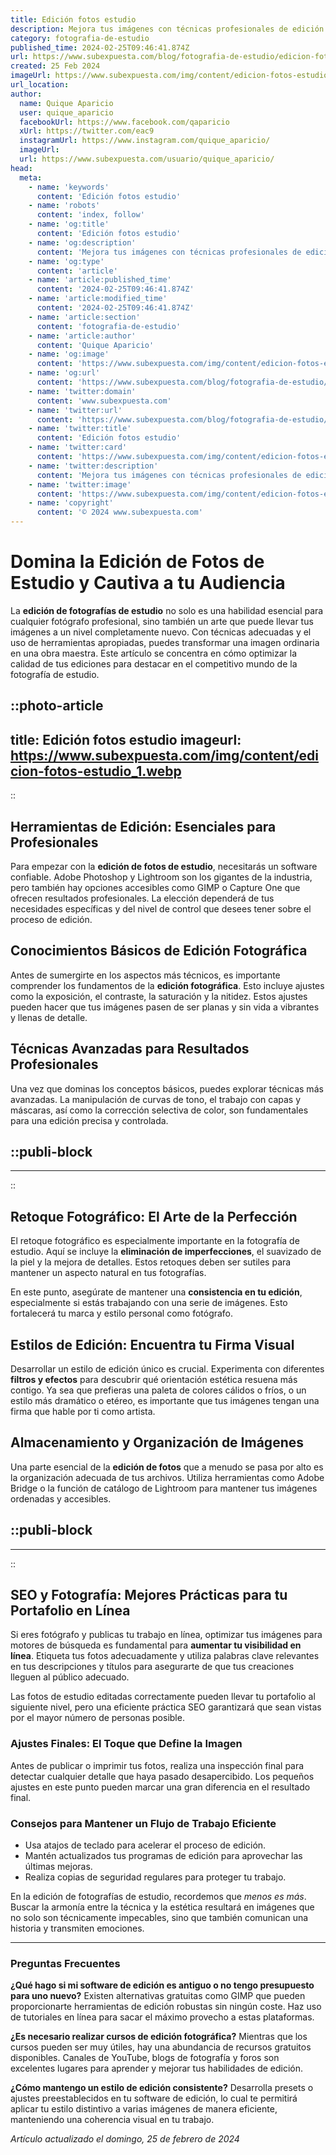 ```yaml
---
title: Edición fotos estudio
description: Mejora tus imágenes con técnicas profesionales de edición de fotos de estudio. Captura la esencia perfecta y haz que tus recuerdos brillen.
category: fotografia-de-estudio
published_time: 2024-02-25T09:46:41.874Z
url: https://www.subexpuesta.com/blog/fotografia-de-estudio/edicion-fotos-estudio
created: 25 Feb 2024
imageUrl: https://www.subexpuesta.com/img/content/edicion-fotos-estudio_1.webp
url_location:
author:
  name: Quique Aparicio
  user: quique_aparicio
  facebookUrl: https://www.facebook.com/qaparicio
  xUrl: https://twitter.com/eac9
  instagramUrl: https://www.instagram.com/quique_aparicio/
  imageUrl: 
  url: https://www.subexpuesta.com/usuario/quique_aparicio/
head:
  meta:
    - name: 'keywords'
      content: 'Edición fotos estudio'
    - name: 'robots'
      content: 'index, follow'
    - name: 'og:title'
      content: 'Edición fotos estudio'
    - name: 'og:description'
      content: 'Mejora tus imágenes con técnicas profesionales de edición de fotos de estudio. Captura la esencia perfecta y haz que tus recuerdos brillen.'
    - name: 'og:type'
      content: 'article'
    - name: 'article:published_time'
      content: '2024-02-25T09:46:41.874Z'
    - name: 'article:modified_time'
      content: '2024-02-25T09:46:41.874Z'
    - name: 'article:section'
      content: 'fotografia-de-estudio'
    - name: 'article:author'
      content: 'Quique Aparicio'
    - name: 'og:image'
      content: 'https://www.subexpuesta.com/img/content/edicion-fotos-estudio_1.webp'
    - name: 'og:url'
      content: 'https://www.subexpuesta.com/blog/fotografia-de-estudio/edicion-fotos-estudio'
    - name: 'twitter:domain'
      content: 'www.subexpuesta.com'
    - name: 'twitter:url'
      content: 'https://www.subexpuesta.com/blog/fotografia-de-estudio/edicion-fotos-estudio'
    - name: 'twitter:title'
      content: 'Edición fotos estudio'
    - name: 'twitter:card'
      content: 'https://www.subexpuesta.com/img/content/edicion-fotos-estudio_1.webp'
    - name: 'twitter:description'
      content: 'Mejora tus imágenes con técnicas profesionales de edición de fotos de estudio. Captura la esencia perfecta y haz que tus recuerdos brillen.'
    - name: 'twitter:image'
      content: 'https://www.subexpuesta.com/img/content/edicion-fotos-estudio_1.webp'
    - name: 'copyright'
      content: '© 2024 www.subexpuesta.com'
---
```

# Domina la Edición de Fotos de Estudio y Cautiva a tu Audiencia

La **edición de fotografías de estudio** no solo es una habilidad esencial para cualquier fotógrafo profesional, sino también un arte que puede llevar tus imágenes a un nivel completamente nuevo. Con técnicas adecuadas y el uso de herramientas apropiadas, puedes transformar una imagen ordinaria en una obra maestra. Este artículo se concentra en cómo optimizar la calidad de tus ediciones para destacar en el competitivo mundo de la fotografía de estudio.


::photo-article
---
title: Edición fotos estudio
imageurl: https://www.subexpuesta.com/img/content/edicion-fotos-estudio_1.webp
---
::



## Herramientas de Edición: Esenciales para Profesionales

Para empezar con la **edición de fotos de estudio**, necesitarás un software confiable. Adobe Photoshop y Lightroom son los gigantes de la industria, pero también hay opciones accesibles como GIMP o Capture One que ofrecen resultados profesionales. La elección dependerá de tus necesidades específicas y del nivel de control que desees tener sobre el proceso de edición.

## Conocimientos Básicos de Edición Fotográfica

Antes de sumergirte en los aspectos más técnicos, es importante comprender los fundamentos de la **edición fotográfica**. Esto incluye ajustes como la exposición, el contraste, la saturación y la nitidez. Estos ajustes pueden hacer que tus imágenes pasen de ser planas y sin vida a vibrantes y llenas de detalle.

## Técnicas Avanzadas para Resultados Profesionales

Una vez que dominas los conceptos básicos, puedes explorar técnicas más avanzadas. La manipulación de curvas de tono, el trabajo con capas y máscaras, así como la corrección selectiva de color, son fundamentales para una edición precisa y controlada.


  ::publi-block
  ---
  ---
  ::
  
  

## Retoque Fotográfico: El Arte de la Perfección

El retoque fotográfico es especialmente importante en la fotografía de estudio. Aquí se incluye la **eliminación de imperfecciones**, el suavizado de la piel y la mejora de detalles. Estos retoques deben ser sutiles para mantener un aspecto natural en tus fotografías.

En este punto, asegúrate de mantener una **consistencia en tu edición**, especialmente si estás trabajando con una serie de imágenes. Esto fortalecerá tu marca y estilo personal como fotógrafo.

## Estilos de Edición: Encuentra tu Firma Visual

Desarrollar un estilo de edición único es crucial. Experimenta con diferentes **filtros y efectos** para descubrir qué orientación estética resuena más contigo. Ya sea que prefieras una paleta de colores cálidos o fríos, o un estilo más dramático o etéreo, es importante que tus imágenes tengan una firma que hable por ti como artista.

## Almacenamiento y Organización de Imágenes

Una parte esencial de la **edición de fotos** que a menudo se pasa por alto es la organización adecuada de tus archivos. Utiliza herramientas como Adobe Bridge o la función de catálogo de Lightroom para mantener tus imágenes ordenadas y accesibles.


  ::publi-block
  ---
  ---
  ::
  
  

## SEO y Fotografía: Mejores Prácticas para tu Portafolio en Línea

Si eres fotógrafo y publicas tu trabajo en línea, optimizar tus imágenes para motores de búsqueda es fundamental para **aumentar tu visibilidad en línea**. Etiqueta tus fotos adecuadamente y utiliza palabras clave relevantes en tus descripciones y títulos para asegurarte de que tus creaciones lleguen al público adecuado.

Las fotos de estudio editadas correctamente pueden llevar tu portafolio al siguiente nivel, pero una eficiente práctica SEO garantizará que sean vistas por el mayor número de personas posible.

### Ajustes Finales: El Toque que Define la Imagen

Antes de publicar o imprimir tus fotos, realiza una inspección final para detectar cualquier detalle que haya pasado desapercibido. Los pequeños ajustes en este punto pueden marcar una gran diferencia en el resultado final.

### Consejos para Mantener un Flujo de Trabajo Eficiente

- Usa atajos de teclado para acelerar el proceso de edición.
- Mantén actualizados tus programas de edición para aprovechar las últimas mejoras.
- Realiza copias de seguridad regulares para proteger tu trabajo.

En la edición de fotografías de estudio, recordemos que *menos es más*. Buscar la armonía entre la técnica y la estética resultará en imágenes que no solo son técnicamente impecables, sino que también comunican una historia y transmiten emociones.

---

### Preguntas Frecuentes

**¿Qué hago si mi software de edición es antiguo o no tengo presupuesto para uno nuevo?**
Existen alternativas gratuitas como GIMP que pueden proporcionarte herramientas de edición robustas sin ningún coste. Haz uso de tutoriales en línea para sacar el máximo provecho a estas plataformas.

**¿Es necesario realizar cursos de edición fotográfica?**
Mientras que los cursos pueden ser muy útiles, hay una abundancia de recursos gratuitos disponibles. Canales de YouTube, blogs de fotografía y foros son excelentes lugares para aprender y mejorar tus habilidades de edición.

**¿Cómo mantengo un estilo de edición consistente?**
Desarrolla presets o ajustes preestablecidos en tu software de edición, lo cual te permitirá aplicar tu estilo distintivo a varias imágenes de manera eficiente, manteniendo una coherencia visual en tu trabajo.

_Artículo actualizado el domingo, 25 de febrero de 2024_